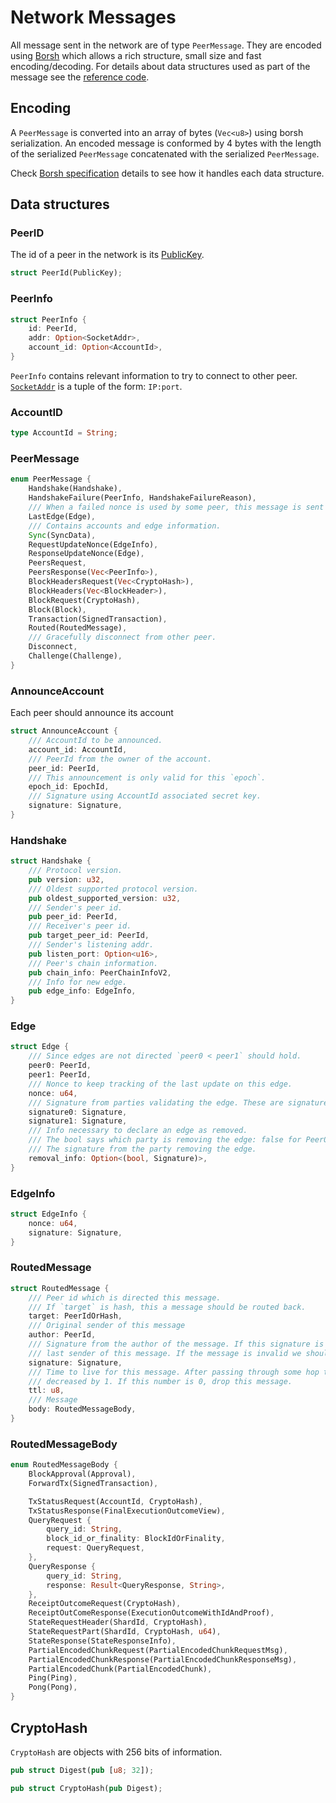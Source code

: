 # Network Messages

All message sent in the network are of type `PeerMessage`. They are encoded using [Borsh](https://borsh.io/) which allows a rich structure, small size and fast encoding/decoding. For details about data structures used as part of the message see the [reference code](https://github.com/nearprotocol/nearcore).

## Encoding

A `PeerMessage` is converted into an array of bytes (`Vec<u8>`) using borsh serialization. An encoded message is conformed by 4 bytes with the length of the serialized `PeerMessage` concatenated with the serialized `PeerMessage`.

Check [Borsh specification](https://github.com/nearprotocol/borsh#specification) details to see how it handles each data structure.

## Data structures

### PeerID

The id of a peer in the network is its [PublicKey](https://github.com/nearprotocol/nearcore/blob/master/core/crypto/src/signature.rs).

```rust
struct PeerId(PublicKey);
```

### PeerInfo


```rust
struct PeerInfo {
    id: PeerId,
    addr: Option<SocketAddr>,
    account_id: Option<AccountId>,
}
```

`PeerInfo` contains relevant information to try to connect to other peer. [`SocketAddr`](https://doc.rust-lang.org/std/net/enum.SocketAddr.html) is a tuple of the form: `IP:port`.

### AccountID

```rust
type AccountId = String;
```

### PeerMessage

```rust
enum PeerMessage {
    Handshake(Handshake),
    HandshakeFailure(PeerInfo, HandshakeFailureReason),
    /// When a failed nonce is used by some peer, this message is sent back as evidence.
    LastEdge(Edge),
    /// Contains accounts and edge information.
    Sync(SyncData),
    RequestUpdateNonce(EdgeInfo),
    ResponseUpdateNonce(Edge),
    PeersRequest,
    PeersResponse(Vec<PeerInfo>),
    BlockHeadersRequest(Vec<CryptoHash>),
    BlockHeaders(Vec<BlockHeader>),
    BlockRequest(CryptoHash),
    Block(Block),
    Transaction(SignedTransaction),
    Routed(RoutedMessage),
    /// Gracefully disconnect from other peer.
    Disconnect,
    Challenge(Challenge),
}
```

### AnnounceAccount

Each peer should announce its account

```rust
struct AnnounceAccount {
    /// AccountId to be announced.
    account_id: AccountId,
    /// PeerId from the owner of the account.
    peer_id: PeerId,
    /// This announcement is only valid for this `epoch`.
    epoch_id: EpochId,
    /// Signature using AccountId associated secret key.
    signature: Signature,
}
```

### Handshake

```rust
struct Handshake {
    /// Protocol version.
    pub version: u32,
    /// Oldest supported protocol version.
    pub oldest_supported_version: u32,
    /// Sender's peer id.
    pub peer_id: PeerId,
    /// Receiver's peer id.
    pub target_peer_id: PeerId,
    /// Sender's listening addr.
    pub listen_port: Option<u16>,
    /// Peer's chain information.
    pub chain_info: PeerChainInfoV2,
    /// Info for new edge.
    pub edge_info: EdgeInfo,
}
```

<!-- TODO: Make diagram about handshake process, since it is very complex -->

### Edge

```rust
struct Edge {
    /// Since edges are not directed `peer0 < peer1` should hold.
    peer0: PeerId,
    peer1: PeerId,
    /// Nonce to keep tracking of the last update on this edge.
    nonce: u64,
    /// Signature from parties validating the edge. These are signature of the added edge.
    signature0: Signature,
    signature1: Signature,
    /// Info necessary to declare an edge as removed.
    /// The bool says which party is removing the edge: false for Peer0, true for Peer1
    /// The signature from the party removing the edge.
    removal_info: Option<(bool, Signature)>,
}
```

### EdgeInfo

```rust
struct EdgeInfo {
    nonce: u64,
    signature: Signature,
}
```

### RoutedMessage

```rust
struct RoutedMessage {
    /// Peer id which is directed this message.
    /// If `target` is hash, this a message should be routed back.
    target: PeerIdOrHash,
    /// Original sender of this message
    author: PeerId,
    /// Signature from the author of the message. If this signature is invalid we should ban
    /// last sender of this message. If the message is invalid we should ben author of the message.
    signature: Signature,
    /// Time to live for this message. After passing through some hop this number should be
    /// decreased by 1. If this number is 0, drop this message.
    ttl: u8,
    /// Message
    body: RoutedMessageBody,
}
```

### RoutedMessageBody

```rust
enum RoutedMessageBody {
    BlockApproval(Approval),
    ForwardTx(SignedTransaction),

    TxStatusRequest(AccountId, CryptoHash),
    TxStatusResponse(FinalExecutionOutcomeView),
    QueryRequest {
        query_id: String,
        block_id_or_finality: BlockIdOrFinality,
        request: QueryRequest,
    },
    QueryResponse {
        query_id: String,
        response: Result<QueryResponse, String>,
    },
    ReceiptOutcomeRequest(CryptoHash),
    ReceiptOutComeResponse(ExecutionOutcomeWithIdAndProof),
    StateRequestHeader(ShardId, CryptoHash),
    StateRequestPart(ShardId, CryptoHash, u64),
    StateResponse(StateResponseInfo),
    PartialEncodedChunkRequest(PartialEncodedChunkRequestMsg),
    PartialEncodedChunkResponse(PartialEncodedChunkResponseMsg),
    PartialEncodedChunk(PartialEncodedChunk),
    Ping(Ping),
    Pong(Pong),
}
```

## CryptoHash

`CryptoHash` are objects with 256 bits of information.

```rust
pub struct Digest(pub [u8; 32]);

pub struct CryptoHash(pub Digest);
```
